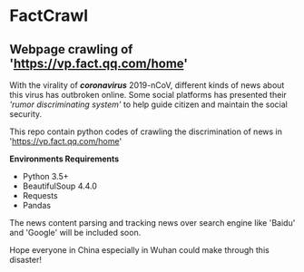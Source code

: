 # FactCrawl
 ##  Webpage crawling of  'https://vp.fact.qq.com/home'

With the virality of ***coronavirus*** 2019-nCoV, different kinds of news about this virus has outbroken online. Some social platforms has presented their *'rumor discriminating system'* to help guide citizen and maintain the social security.

This repo contain python codes of crawling the discrimination of news in 'https://vp.fact.qq.com/home'

**Environments Requirements**

- Python 3.5+
- BeautifulSoup 4.4.0
- Requests
- Pandas

The news content parsing and tracking news over search engine like 'Baidu' and 'Google' will be included soon.

Hope everyone in China especially in Wuhan could make through this disaster!